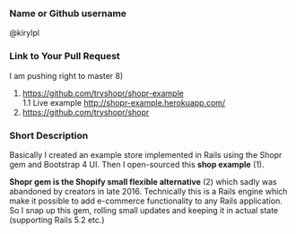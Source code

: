 ### Name or Github username

@kirylpl

### Link to Your Pull Request

I am pushing right to master 8)

1. https://github.com/tryshopr/shopr-example  
1.1 Live example http://shopr-example.herokuapp.com/  
2. https://github.com/tryshopr/shopr

### Short Description

Basically I created an example store implemented in Rails using the Shopr gem and Bootstrap 4 UI.
Then I open-sourced this **shop example** (1).

**Shopr gem is the Shopify small flexible alternative** (2) which sadly was abandoned by creators in late 2016. Technically this is a Rails engine which make it possible to add e-commerce functionality to any Rails application.
So I snap up this gem, rolling small updates and keeping it in actual state (supporting Rails 5.2 etc.)
